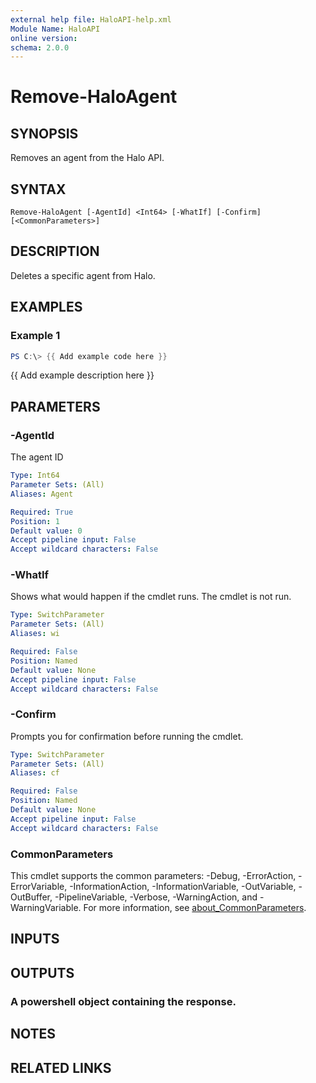 ```yaml
---
external help file: HaloAPI-help.xml
Module Name: HaloAPI
online version:
schema: 2.0.0
---
```


# Remove-HaloAgent

## SYNOPSIS
Removes an agent from the Halo API.

## SYNTAX

```
Remove-HaloAgent [-AgentId] <Int64> [-WhatIf] [-Confirm] [<CommonParameters>]
```

## DESCRIPTION
Deletes a specific agent from Halo.

## EXAMPLES

### Example 1
```powershell
PS C:\> {{ Add example code here }}
```

{{ Add example description here }}

## PARAMETERS

### -AgentId
The agent ID

```yaml
Type: Int64
Parameter Sets: (All)
Aliases: Agent

Required: True
Position: 1
Default value: 0
Accept pipeline input: False
Accept wildcard characters: False
```

### -WhatIf
Shows what would happen if the cmdlet runs.
The cmdlet is not run.

```yaml
Type: SwitchParameter
Parameter Sets: (All)
Aliases: wi

Required: False
Position: Named
Default value: None
Accept pipeline input: False
Accept wildcard characters: False
```

### -Confirm
Prompts you for confirmation before running the cmdlet.

```yaml
Type: SwitchParameter
Parameter Sets: (All)
Aliases: cf

Required: False
Position: Named
Default value: None
Accept pipeline input: False
Accept wildcard characters: False
```

### CommonParameters
This cmdlet supports the common parameters: -Debug, -ErrorAction, -ErrorVariable, -InformationAction, -InformationVariable, -OutVariable, -OutBuffer, -PipelineVariable, -Verbose, -WarningAction, and -WarningVariable. For more information, see [about_CommonParameters](http://go.microsoft.com/fwlink/?LinkID=113216).

## INPUTS

## OUTPUTS

### A powershell object containing the response.
## NOTES

## RELATED LINKS
